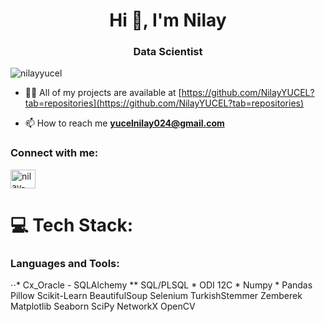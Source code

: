 <h1 align="center">Hi 👋, I'm Nilay</h1>
<h3 align="center">Data Scientist</h3>

<p align="left"> <img src="https://komarev.com/ghpvc/?username=nilayyucel&label=Profile%20views&color=0e75b6&style=flat" alt="nilayyucel" /> </p>


- 👨‍💻 All of my projects are available at [https://github.com/NilayYUCEL?tab=repositories](https://github.com/NilayYUCEL?tab=repositories)

- 📫 How to reach me **yucelnilay024@gmail.com**

<h3 align="left">Connect with me:</h3>
<p align="left">
<a href="https://linkedin.com/in/nilay-yucel" target="blank"><img align="center" src="https://raw.githubusercontent.com/rahuldkjain/github-profile-readme-generator/master/src/images/icons/Social/linked-in-alt.svg" alt="nilay-yucel" height="30" width="40" /></a>
</p>


# 💻 Tech Stack:
<h3 align="left">Languages and Tools:</h3>
⋅⋅* Cx_Oracle
- SQLAlchemy
** SQL/PLSQL
* ODI 12C
* Numpy
* Pan﻿das
Pillow
Scikit-Learn
BeautifulSoup
Seleni﻿um
Turkish﻿Stemmer
Zemberek
Matplotlib
Seaborn
SciPy
Netw﻿o﻿rkX
OpenCV
